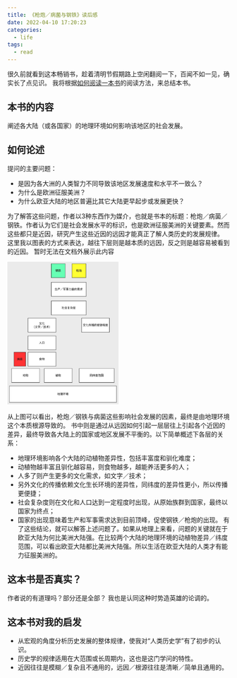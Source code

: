 ```yaml
---
title: 《枪炮／病菌与钢铁》读后感
date: 2022-04-10 17:20:23
categories:
  - life
tags:
  - read
---
```


很久前就看到这本畅销书，趁着清明节假期路上空闲翻阅一下，百闻不如一见，确实长了点见识。
我将根据[如何阅读一本书](/a/117.html)的阅读方法，来总结本书。

<!-- more -->

## 本书的内容
阐述各大陆（或各国家）的地理环境如何影响该地区的社会发展。

## 如何论述
提问的主要问题：
- 是因为各大洲的人类智力不同导致该地区发展速度和水平不一致么？
- 为什么是欧洲征服美洲？
- 为什么欧亚大陆的地区普遍比其它大陆更早起步或发展更快？

为了解答这些问题，作者以3种东西作为媒介，也就是书本的标题：枪炮／病菌／钢铁。作者认为它们是社会发展水平的标识，也是欧洲征服美洲的关键要素。然而这些都只是近因，研究产生这些近因的远因才能真正了解人类历史的发展规律。
这里我以图表的方式来表达，越往下层则是越本质的远因，反之则是越容易被看到的近因。
暂时无法在文档外展示此内容

<img src="130/1.jpg" width="50%">

从上图可以看出，枪炮／钢铁与病菌这些影响社会发展的因素，最终是由地理环境这个本质根源导致的。
书中则是通过从远因如何引起一层层往上引起各个近因的差异，最终导致各大陆上的国家或地区发展不平衡的。以下简单概述下各层的关系：
- 地理环境影响各个大陆的动植物差异性，包括丰富度和驯化难度；
- 动植物越丰富且驯化越容易，则食物越多，越能养活更多的人；
- 人多了则产生更多的文化需求，如文字／技术；
- 另外文化的传播依赖文化生长环境的差异性，同纬度的差异性更小，所以传播更便捷；
- 社会复杂度则在文化和人口达到一定程度时出现，从原始族群到国家，最终以国家为终点；
- 国家的出现意味着生产和军事需求达到目前顶峰，促使钢铁／枪炮的出现。
有了这些结论，就可以解答上述问题了。如果从地理上来看，问题的关键就在于欧亚大陆为何比美洲大陆强。在比较两个大陆的地理环境的动植物差异／纬度范围，可以看出欧亚大陆都比美洲大陆强。所以生活在欧亚大陆的人类才有能力征服美洲的。

## 这本书是否真实？
作者说的有道理吗？部分还是全部？
我也是认同这种时势造英雄的论调的。

## 这本书对我的启发
- 从宏观的角度分析历史发展的整体规律，使我对“人类历史学”有了初步的认识。
- 历史学的规律适用在大范围或长周期内，这也是这门学问的特性。
- 近因往往是模糊／复杂且不通用的，远因／根源往往是清晰／简单且通用的。
